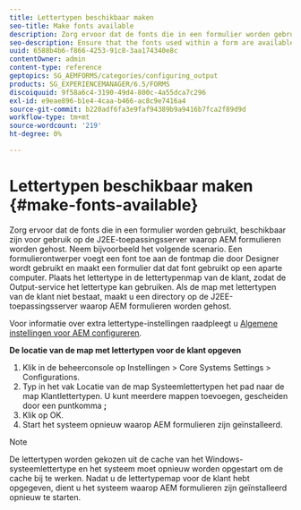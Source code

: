 ```yaml
---
title: Lettertypen beschikbaar maken
seo-title: Make fonts available
description: Zorg ervoor dat de fonts die in een formulier worden gebruikt, beschikbaar zijn voor gebruik op de J2EE-toepassingsserver waarop AEM formulieren worden gehost.
seo-description: Ensure that the fonts used within a form are available for use on the J2EE application server hosting AEM forms.
uuid: 6588b4b6-f866-4253-91c8-3aa174340e8c
contentOwner: admin
content-type: reference
geptopics: SG_AEMFORMS/categories/configuring_output
products: SG_EXPERIENCEMANAGER/6.5/FORMS
discoiquuid: 9f58a6c4-3190-49d4-800c-4a55dca7c296
exl-id: e9eae896-b1e4-4caa-b466-ac8c9e7416a4
source-git-commit: b220adf6fa3e9faf94389b9a9416b7fca2f89d9d
workflow-type: tm+mt
source-wordcount: '219'
ht-degree: 0%

---
```


# Lettertypen beschikbaar maken {#make-fonts-available}

Zorg ervoor dat de fonts die in een formulier worden gebruikt, beschikbaar zijn voor gebruik op de J2EE-toepassingsserver waarop AEM formulieren worden gehost. Neem bijvoorbeeld het volgende scenario. Een formulierontwerper voegt een font toe aan de fontmap die door Designer wordt gebruikt en maakt een formulier dat dat font gebruikt op een aparte computer. Plaats het lettertype in de lettertypenmap van de klant, zodat de Output-service het lettertype kan gebruiken. Als de map met lettertypen van de klant niet bestaat, maakt u een directory op de J2EE-toepassingsserver waarop AEM formulieren worden gehost.

Voor informatie over extra lettertype-instellingen raadpleegt u [Algemene instellingen voor AEM configureren](/help/forms/using/admin-help/configure-general-aem-forms-settings.md#configure-general-aem-forms-settings).

**De locatie van de map met lettertypen voor de klant opgeven**

1. Klik in de beheerconsole op Instellingen > Core Systems Settings > Configurations.
1. Typ in het vak Locatie van de map Systeemlettertypen het pad naar de map Klantlettertypen. U kunt meerdere mappen toevoegen, gescheiden door een puntkomma **;**
1. Klik op OK.
1. Start het systeem opnieuw waarop AEM formulieren zijn geïnstalleerd.

>[!NOTE]
>
>De lettertypen worden gekozen uit de cache van het Windows-systeemlettertype en het systeem moet opnieuw worden opgestart om de cache bij te werken. Nadat u de lettertypemap voor de klant hebt opgegeven, dient u het systeem waarop AEM formulieren zijn geïnstalleerd opnieuw te starten.
